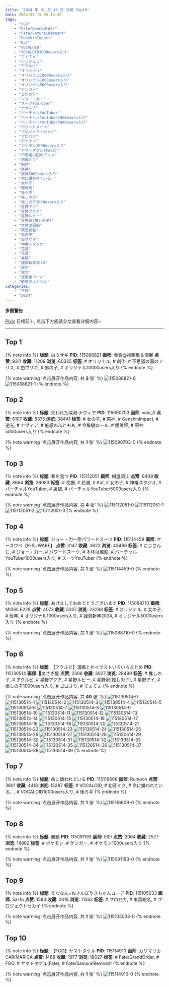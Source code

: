 ```yaml
---
title: "2024 年 01 月 13 日 日榜 Top10"
date: 2024-01-15 05:16:32
tags:
    - "FGO"
    - "Fate/GrandOrder"
    - "Fate/SamuraiRemnant"
    - "GenshinImpact"
    - "Kaf"
    - "VOCALOID"
    - "VOCALOID1000users入り"
    - "てぇてぇ"
    - "にじさんじ"
    - "アクルビ"
    - "オリジナル"
    - "オリジナル10000users入り"
    - "オリジナル1000users入り"
    - "オリジナル5000users入り"
    - "ゲンガー"
    - "ゴロさり"
    - "ジョー・力一"
    - "スーツYouTuber"
    - "ナヴィア"
    - "バーチャルYouTuber"
    - "バーチャルYouTuber1000users入り"
    - "バーチャルYouTuber5000users入り"
    - "パワードスーツ"
    - "プロジェクトセカイ"
    - "プロセカ"
    - "ポケモン"
    - "ポケモン1000users入り"
    - "ヤマトタケル(Fate)"
    - "不思議の国のアリス"
    - "初音ミク"
    - "創作"
    - "原神"
    - "原神5000users入り"
    - "命に嫌われている。"
    - "女の子"
    - "娜维娅"
    - "後ろ手"
    - "推しの子"
    - "推しの子1000users入り"
    - "星野アイ"
    - "星野アクア"
    - "星野ルビー"
    - "星野家(推しの子)"
    - "本体は風船"
    - "東雲絵名"
    - "男の子"
    - "白ウサギ"
    - "神椿スタジオ"
    - "花譜"
    - "花谱"
    - "裏腿"
    - "謹賀新年2024"
    - "辰年"
    - "逆光"
    - "金髪縦ロール"
    - "魅惑のふともも"
categories:
    - "日榜"
    - "2024"
---
```


<i class="fa fa-triangle-exclamation"></i>**多图警告**<i class="fa fa-triangle-exclamation"></i>

[Pixiv](https://www.pixiv.net/) 日榜前十, 点击下方阅读全文查看详细内容~

<!-- more -->

---

## Top 1

{% note info %}
**标题**: 白ウサギ
**PID**: 115088821 **画师**: 赤倉@初画集＆個展
**点赞**: 9311 **收藏**: 11209 **浏览**: 60325
**标签**: # オリジナル, # 創作, # 不思議の国のアリス, # 白ウサギ, # 男の子, # オリジナル10000users入り
{% endnote %}

{% note warning '点击展开作品内容, 共 **2** 张' %}
![115088821-0](https://i.pixiv.re/img-original/img/2024/01/12/00/00/51/115088821_p0.png)
![115088821-1](https://i.pixiv.re/img-original/img/2024/01/12/00/00/51/115088821_p1.png)
{% endnote %}

## Top 2

{% note info %}
**标题**: 失われた深淵·ナヴィア
**PID**: 115090703 **画师**: void_0
**点赞**: 6107 **收藏**: 8375 **浏览**: 38441
**标签**: # 女の子, # 原神, # GenshinImpact, # 逆光, # ナヴィア, # 魅惑のふともも, # 金髪縦ロール, # 娜维娅, # 原神5000users入り
{% endnote %}

{% note warning '点击展开作品内容, 共 **1** 张' %}
![115090703-0](https://i.pixiv.re/img-original/img/2024/01/12/01/05/16/115090703_p0.jpg)
{% endnote %}

## Top 3

{% note info %}
**标题**: 春を発つ
**PID**: 115112051 **画师**: 紺屋鴉江
**点赞**: 6409 **收藏**: 8664 **浏览**: 36083
**标签**: # 花譜, # 花谱, # Kaf, # 女の子, # 神椿スタジオ, # バーチャルYouTuber, # 裏腿, # バーチャルYouTuber5000users入り
{% endnote %}

{% note warning '点击展开作品内容, 共 **4** 张' %}
![115112051-0](https://i.pixiv.re/img-original/img/2024/01/12/22/44/06/115112051_p0.jpg)
![115112051-1](https://i.pixiv.re/img-original/img/2024/01/12/22/44/06/115112051_p1.jpg)
![115112051-2](https://i.pixiv.re/img-original/img/2024/01/12/22/44/06/115112051_p2.jpg)
![115112051-3](https://i.pixiv.re/img-original/img/2024/01/12/22/44/06/115112051_p3.jpg)
{% endnote %}

## Top 4

{% note info %}
**标题**: ジョー・力一型パワードスーツ
**PID**: 115114459 **画师**: ケースワベ【K-SUWABE】
**点赞**: 3147 **收藏**: 3622 **浏览**: 43466
**标签**: # にじさんじ, # ジョー・力一, # パワードスーツ, # 本体は風船, # バーチャルYouTuber1000users入り, # スーツYouTuber
{% endnote %}

{% note warning '点击展开作品内容, 共 **1** 张' %}
![115114459-0](https://i.pixiv.re/img-original/img/2024/01/13/00/01/16/115114459_p0.jpg)
{% endnote %}

## Top 5

{% note info %}
**标题**: あけましておめでとうございます
**PID**: 115088710 **画师**: MISSILE228
**点赞**: 4073 **收藏**: 5307 **浏览**: 23288
**标签**: # オリジナル, # 女の子, # 辰年, # オリジナル1000users入り, # 謹賀新年2024, # オリジナル5000users入り
{% endnote %}

{% note warning '点击展开作品内容, 共 **1** 张' %}
![115088710-0](https://i.pixiv.re/img-original/img/2024/01/12/00/00/19/115088710_p0.jpg)
{% endnote %}

## Top 6

{% note info %}
**标题**: 【アクルビ】漫画とかイラストいろいろまとめ
**PID**: 115130514 **画师**: 🍼あさぎ屋
**点赞**: 2306 **收藏**: 3027 **浏览**: 28499
**标签**: # 推しの子, # アクルビ, # 星野アクア, # 星野ルビー, # 星野家(推しの子), # 星野アイ, # 推しの子1000users入り, # ゴロさり, # てぇてぇ
{% endnote %}

{% note warning '点击展开作品内容, 共 **40** 张' %}
![115130514-0](https://i.pixiv.re/img-original/img/2024/01/13/16/19/58/115130514_p0.jpg)
![115130514-1](https://i.pixiv.re/img-original/img/2024/01/13/16/19/58/115130514_p1.jpg)
![115130514-2](https://i.pixiv.re/img-original/img/2024/01/13/16/19/58/115130514_p2.jpg)
![115130514-3](https://i.pixiv.re/img-original/img/2024/01/13/16/19/58/115130514_p3.jpg)
![115130514-4](https://i.pixiv.re/img-original/img/2024/01/13/16/19/58/115130514_p4.jpg)
![115130514-5](https://i.pixiv.re/img-original/img/2024/01/13/16/19/58/115130514_p5.jpg)
![115130514-6](https://i.pixiv.re/img-original/img/2024/01/13/16/19/58/115130514_p6.jpg)
![115130514-7](https://i.pixiv.re/img-original/img/2024/01/13/16/19/58/115130514_p7.jpg)
![115130514-8](https://i.pixiv.re/img-original/img/2024/01/13/16/19/58/115130514_p8.jpg)
![115130514-9](https://i.pixiv.re/img-original/img/2024/01/13/16/19/58/115130514_p9.jpg)
![115130514-10](https://i.pixiv.re/img-original/img/2024/01/13/16/19/58/115130514_p10.jpg)
![115130514-11](https://i.pixiv.re/img-original/img/2024/01/13/16/19/58/115130514_p11.jpg)
![115130514-12](https://i.pixiv.re/img-original/img/2024/01/13/16/19/58/115130514_p12.jpg)
![115130514-13](https://i.pixiv.re/img-original/img/2024/01/13/16/19/58/115130514_p13.jpg)
![115130514-14](https://i.pixiv.re/img-original/img/2024/01/13/16/19/58/115130514_p14.jpg)
![115130514-15](https://i.pixiv.re/img-original/img/2024/01/13/16/19/58/115130514_p15.jpg)
![115130514-16](https://i.pixiv.re/img-original/img/2024/01/13/16/19/58/115130514_p16.jpg)
![115130514-17](https://i.pixiv.re/img-original/img/2024/01/13/16/19/58/115130514_p17.jpg)
![115130514-18](https://i.pixiv.re/img-original/img/2024/01/13/16/19/58/115130514_p18.jpg)
![115130514-19](https://i.pixiv.re/img-original/img/2024/01/13/16/19/58/115130514_p19.jpg)
![115130514-20](https://i.pixiv.re/img-original/img/2024/01/13/16/19/58/115130514_p20.jpg)
![115130514-21](https://i.pixiv.re/img-original/img/2024/01/13/16/19/58/115130514_p21.jpg)
![115130514-22](https://i.pixiv.re/img-original/img/2024/01/13/16/19/58/115130514_p22.jpg)
![115130514-23](https://i.pixiv.re/img-original/img/2024/01/13/16/19/58/115130514_p23.jpg)
![115130514-24](https://i.pixiv.re/img-original/img/2024/01/13/16/19/58/115130514_p24.jpg)
![115130514-25](https://i.pixiv.re/img-original/img/2024/01/13/16/19/58/115130514_p25.jpg)
![115130514-26](https://i.pixiv.re/img-original/img/2024/01/13/16/19/58/115130514_p26.jpg)
![115130514-27](https://i.pixiv.re/img-original/img/2024/01/13/16/19/58/115130514_p27.jpg)
![115130514-28](https://i.pixiv.re/img-original/img/2024/01/13/16/19/58/115130514_p28.jpg)
![115130514-29](https://i.pixiv.re/img-original/img/2024/01/13/16/19/58/115130514_p29.jpg)
![115130514-30](https://i.pixiv.re/img-original/img/2024/01/13/16/19/58/115130514_p30.jpg)
![115130514-31](https://i.pixiv.re/img-original/img/2024/01/13/16/19/58/115130514_p31.jpg)
![115130514-32](https://i.pixiv.re/img-original/img/2024/01/13/16/19/58/115130514_p32.jpg)
![115130514-33](https://i.pixiv.re/img-original/img/2024/01/13/16/19/58/115130514_p33.jpg)
![115130514-34](https://i.pixiv.re/img-original/img/2024/01/13/16/19/58/115130514_p34.jpg)
![115130514-35](https://i.pixiv.re/img-original/img/2024/01/13/16/19/58/115130514_p35.jpg)
![115130514-36](https://i.pixiv.re/img-original/img/2024/01/13/16/19/58/115130514_p36.jpg)
![115130514-37](https://i.pixiv.re/img-original/img/2024/01/13/16/19/58/115130514_p37.jpg)
![115130514-38](https://i.pixiv.re/img-original/img/2024/01/13/16/19/58/115130514_p38.jpg)
![115130514-39](https://i.pixiv.re/img-original/img/2024/01/13/16/19/58/115130514_p39.jpg)
{% endnote %}

## Top 7

{% note info %}
**标题**: 命に嫌われている
**PID**: 115116608 **画师**: Rumoon
**点赞**: 3601 **收藏**: 4418 **浏览**: 15287
**标签**: # VOCALOID, # 初音ミク, # 命に嫌われている。, # VOCALOID1000users入り, # 後ろ手
{% endnote %}

{% note warning '点击展开作品内容, 共 **1** 张' %}
![115116608-0](https://i.pixiv.re/img-original/img/2024/01/13/01/09/45/115116608_p0.jpg)
{% endnote %}

## Top 8

{% note info %}
**标题**: 無題
**PID**: 115091193 **画师**: El0/
**点赞**: 2064 **收藏**: 2577 **浏览**: 14882
**标签**: # ポケモン, # ゲンガー, # ポケモン1000users入り
{% endnote %}

{% note warning '点击展开作品内容, 共 **1** 张' %}
![115091193-0](https://i.pixiv.re/img-original/img/2024/01/12/01/29/58/115091193_p0.jpg)
{% endnote %}

## Top 9

{% note info %}
**标题**: えななん×おさんぽうさちゃんコーデ
**PID**: 115105033 **画师**: Sa-fu
**点赞**: 1583 **收藏**: 2018 **浏览**: 11562
**标签**: # プロセカ, # 東雲絵名, # プロジェクトセカイ
{% endnote %}

{% note warning '点击展开作品内容, 共 **1** 张' %}
![115105033-0](https://i.pixiv.re/img-original/img/2024/01/12/18/28/58/115105033_p0.jpg)
{% endnote %}

## Top 10

{% note info %}
**标题**: 【FGO】ヤマトタケル
**PID**: 115114910 **画师**: カリマリカCARIMARICA
**点赞**: 1488 **收藏**: 1977 **浏览**: 18027
**标签**: # Fate/GrandOrder, # FGO, # ヤマトタケル(Fate), # Fate/SamuraiRemnant
{% endnote %}

{% note warning '点击展开作品内容, 共 **1** 张' %}
![115114910-0](https://i.pixiv.re/img-original/img/2024/01/13/00/10/02/115114910_p0.jpg)
{% endnote %}
